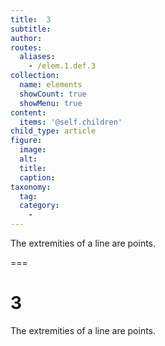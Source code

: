 ```yaml
---
title:  3
subtitle: 
author:
routes:
  aliases:
    - /elem.1.def.3
collection:
  name: elements
  showCount: true
  showMenu: true
content:
  items: '@self.children'
child_type: article
figure:
  image:
  alt:
  title:
  caption:
taxonomy:
  tag:
  category:
    - 
---
```


<p>The extremities of a line are points.</p>

===

<h1>3</h1>
<p>The extremities of a line are points.</p>
